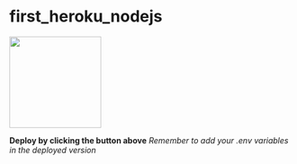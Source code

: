 # first_heroku_nodejs

[<img src="https://cdn.gomix.com/2bdfb3f8-05ef-4035-a06e-2043962a3a13%2Fremix-button.svg" width="163px" />](https://github.com/rajeendra/first_heroku_nodejs.git)

**Deploy by clicking the button above**
_Remember to add your .env variables in the deployed version_
